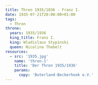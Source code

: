 ```yaml
---
title: Thron 1935/1036 - Franz I.
date: 1935-07-21T20:00:00+01:00
tags:
  - Thron
throne:
  years: 1935/1936
  king_title: Franz I.
  king: Wladislaus Stypinski
  queen: Nicolina Thebelt
resources:
  - src: '1935.jpg'
    name: 'thron-1'
    title: 'Der Thron 1935/1936'
    params:
      copy: 'Buterland-Beckerhook e.V.'
---
```

